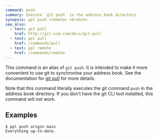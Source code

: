 ```yaml
---
command: push
summary: Execute `git push` in the address book directory
synopsis: ppl push <remote> <branch>
see_also:
  - text: git pull
    href: http://git-scm.com/docs/git-pull
  - text: ppl pull
    href: /commands/pull
  - text: ppl remote
    href: /commands/remote
---
```


This command is an alias of `git push`. It is intended to make it more
convenient to use git to synchronise your address book. See the documentation
for [git pull](/documentation/commands/pull) for more details.

Note that this command literally executes the git command `push` in the address
book directory. If you don't have the git CLI tool installed, this command will
not work.

## Examples

    $ ppl push origin main
    Everything up-to-date.

